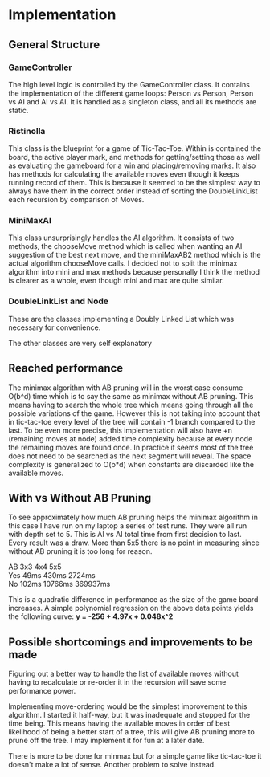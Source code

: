 # Implementation

## General Structure
### GameController
The high level logic is controlled by the GameController class. It contains
the implementation of the different game loops: Person vs Person, Person vs AI and AI vs AI. It is handled as a singleton class, and all its methods are static.

### Ristinolla
This class is the blueprint for a game of Tic-Tac-Toe. Within is contained the board, the active player mark, and methods for getting/setting those as well as evaluating the gameboard for a win and placing/removing marks. It also has methods for calculating the available moves even though it keeps running record of them. This is because it seemed to be the simplest way to always have them in the correct order instead of sorting the DoubleLinkList each recursion by comparison of Moves.

### MiniMaxAI
This class unsurprisingly handles the AI algorithm. It consists of two methods,
the chooseMove method which is called when wanting an AI suggestion of the best next move, and the miniMaxAB2 method which is the actual algorithm chooseMove calls. I decided not to split the minimax algorithm into mini and max methods because personally I think the method is clearer as a whole, even though mini and max are quite similar.

### DoubleLinkList and Node
These are the classes implementing a Doubly Linked List which was necessary for convenience.

The other classes are very self explanatory

## Reached performance
The minimax algorithm with AB pruning will in the worst case consume O(b^d) time
which is to say the same as minimax without AB pruning. This means having to search the whole tree which means going through all the possible variations of the game. However this is not taking into account that in tic-tac-toe every level of the tree will contain -1 branch compared to the last. To be even more precise, this implementation will also have +n (remaining moves at node) added time complexity because at every node the remaining moves are found once.
In practice it seems most of the tree does not need to be searched as the next segment will reveal. The space complexity is generalized to O(b*d) when constants are discarded like the available moves.

## With vs Without AB Pruning
To see approximately how much AB pruning helps the minimax algorithm in this case I have run on my laptop a series of test runs. They were all run with depth set to 5. This is AI vs AI total time from first decision to last. Every result was a draw. More than 5x5 there is no point in measuring since without AB pruning it is too long for reason.

AB   3x3         4x4        5x5  
Yes  49ms    430ms       2724ms  
No   102ms  10766ms  369937ms  

This is a quadratic difference in performance as the size of the game board increases. A simple polynomial regression on the above data points yields the following curve: **y = -256 + 4.97x + 0.048x^2**

## Possible shortcomings and improvements to be made
Figuring out a better way to handle the list of available moves without
having to recalculate or re-order it in the recursion will save some performance power.

Implementing move-ordering would be the simplest improvement to this algorithm. I started it half-way, but it was inadequate and stopped for the time being. This means having the available moves in order of best likelihood of being a better start of a tree, this will give AB pruning more to prune off the tree. I may implement it for fun at a later date.

There is more to be done for minmax but for a simple game like tic-tac-toe it doesn't make a lot of sense. Another problem to solve instead.

